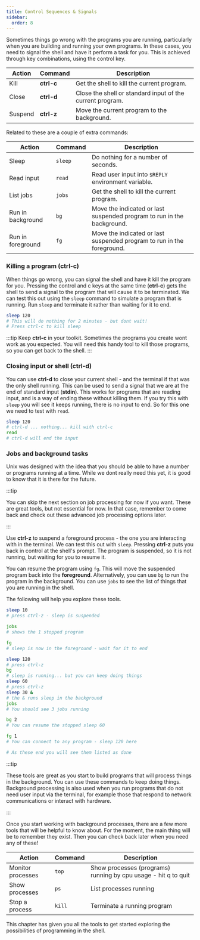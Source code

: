 ```yaml
---
title: Control Sequences & Signals
sidebar:
  order: 8
---
```


Sometimes things go wrong with the programs you are running, particularly when you are building and running your own programs. In these cases, you need to signal the shell and have it perform a task for you. This is achieved through key combinations, using the control key.

|**Action**               |**Command**  |**Description**|
|-------------------------|-------------|-----------------------------------------------------------------------------------|
|Kill           |**ctrl-c**      | Get the shell to kill the current program. |
|Close           |**ctrl-d**      | Close the shell or standard input of the current program. |
|Suspend           |**ctrl-z**      | Move the current program to the background. |

Related to these are a couple of extra commands:

|**Action**               |**Command**  |**Description**|
|-------------------------|-------------|-----------------------------------------------------------------------------------|
|Sleep           |`sleep`      | Do nothing for a number of seconds. |
|Read input           |`read`      | Read user input into `$REPLY` environment variable. |
|List jobs           |`jobs`      | Get the shell to kill the current program. |
|Run in background           |`bg`      | Move the indicated or last suspended program to run in the background. |
|Run in foreground           |`fg`      | Move the indicated or last suspended program to run in the foreground. |

### Killing a program (ctrl-c)

When things go wrong, you can signal the shell and have it kill the program for you. Pressing the control and c keys at the same time (**ctrl-c**) gets the shell to send a signal to the program that will cause it to be terminated. We can test this out using the `sleep` command to simulate a program that is running. Run `sleep` and terminate it rather than waiting for it to end.

```sh
sleep 120
# This will do nothing for 2 minutes - but dont wait!
# Press ctrl-c to kill sleep
```

:::tip
Keep **ctrl-c** in your toolkit. Sometimes the programs you create wont work as you expected. You will need this handy tool to kill those programs, so you can get back to the shell.
:::

### Closing input or shell (ctrl-d)

You can use **ctrl-d** to close your current shell - and the terminal if that was the only shell running. This can be used to send a signal that we are at the end of standard input (**stdin**). This works for programs that are reading input, and is a way of ending these without killing them. If you try this with `sleep` you will see it keeps running, there is no input to end. So for this one we need to test with `read`.

```sh
sleep 120
# ctrl-d ... nothing... kill with ctrl-c
read
# ctrl-d will end the input
```

### Jobs and background tasks

Unix was designed with the idea that you should be able to have a number or programs running at a time. While we dont really need this yet, it is good to know that it is there for the future.

:::tip

You can skip the next section on job processing for now if you want. These are great tools, but not essential for now. In that case, remember to come back and check out these advanced job processing options later.

:::

Use **ctrl-z** to suspend a foreground process - the one you are interacting with in the terminal. We can test this out with `sleep`. Pressing **ctrl-z** puts you back in control at the shell's prompt. The program is suspended, so it is not running, but waiting for you to resume it.

You can resume the program using `fg`. This will move the suspended program back into the **foreground**. Alternatively, you can use `bg` to run the program in the background. You can use `jobs` to see the list of things that you are running in the shell.

The following will help you explore these tools.

```sh
sleep 10
# press ctrl-z - sleep is suspended

jobs
# shows the 1 stopped program

fg
# sleep is now in the foreground - wait for it to end

sleep 120
# press ctrl-z
bg
# sleep is running... but you can keep doing things
sleep 60
# press ctrl-z
sleep 30 &
# the & runs sleep in the background
jobs
# You should see 3 jobs running

bg 2
# You can resume the stopped sleep 60

fg 1
# You can connect to any program - sleep 120 here

# As these end you will see them listed as done
```

:::tip

These tools are great as you start to build programs that will process things in the background. You can use these commands to keep doing things. Background processing is also used when you run programs that do not need user input via the terminal, for example those that respond to network communications or interact with hardware.

:::

Once you start working with background processes, there are a few more tools that will be helpful to know about. For the moment, the main thing will be to remember they exist. Then you can check back later when you need any of these!

|**Action**               |**Command**  |**Description**|
|-------------------------|-------------|-----------------------------------------------------------------------------------|
|Monitor processes           |`top`      | Show processes (programs) running by cpu usage - hit q to quit |
|Show processes | `ps`      | List processes running  |
|Stop a process | `kill`      | Terminate a running program |

This chapter has given you all the tools to get started exploring the possibilities of programming in the shell.

